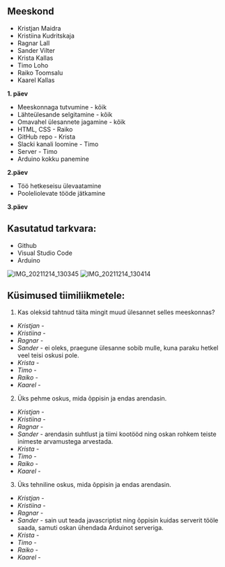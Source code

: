 ## Meeskond
- Kristjan Maidra
- Kristiina Kudritskaja
- Ragnar Lall
- Sander Vilter
- Krista Kallas
- Timo Loho
- Raiko Toomsalu
- Kaarel Kallas

**1. päev**

- Meeskonnaga tutvumine - kõik
- Lähteülesande selgitamine - kõik
- Omavahel ülesannete jagamine - kõik
- HTML, CSS - Raiko
- GitHub repo - Krista
- Slacki kanali loomine - Timo
- Server - Timo
- Arduino kokku panemine

**2.päev**

- Töö hetkeseisu ülevaatamine
- Pooleliolevate tööde jätkamine

**3.päev**



## Kasutatud tarkvara:
- Github
- Visual Studio Code
- Arduino

![IMG_20211214_130345](https://user-images.githubusercontent.com/92778506/145986952-50bd5599-814d-4fe5-9ab2-ff0c6d7bcbeb.jpg)
![IMG_20211214_130414](https://user-images.githubusercontent.com/92778506/145987043-03393ee9-c4f5-41e1-a095-03da9443b82f.jpg)

## Küsimused tiimiliikmetele: 
1. Kas oleksid tahtnud täita mingit muud ülesannet selles meeskonnas?
* _Kristjan_ -
* _Kristiina_ -
* _Ragnar_ -
* _Sander_ - ei oleks, praegune ülesanne sobib mulle, kuna paraku hetkel veel teisi oskusi pole.
* _Krista_ -
* _Timo_ -
* _Raiko_ -
* _Kaarel_ -
   
2. Üks pehme oskus, mida õppisin ja endas arendasin.
* _Kristjan_ -
* _Kristiina_ -
* _Ragnar_ -
* _Sander_ - arendasin suhtlust ja tiimi kootööd ning oskan rohkem teiste inimeste arvamustega arvestada.
* _Krista_ -
* _Timo_ -
* _Raiko_ -
* _Kaarel_ -

3. Üks tehniline oskus, mida õppisin ja endas arendasin.
* _Kristjan_ -
* _Kristiina_ -
* _Ragnar_ -
* _Sander_ - sain uut teada javascriptist ning õppisin kuidas serverit tööle saada, samuti oskan ühendada Arduinot serveriga.
* _Krista_ -
* _Timo_ -
* _Raiko_ -
* _Kaarel_ -

